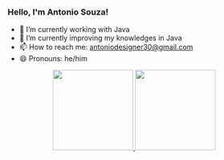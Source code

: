 ### Hello, I'm Antonio Souza!

- 🔭 I’m currently working with Java
- 🌱 I’m currently improving my knowledges in Java
- 📫 How to reach me: antoniodesigner30@gmail.com
- 😄 Pronouns: he/him
<div align="center">
  <a href="https://github.com/ant0niosouza">
  <img height="160em" src="https://github-readme-stats.vercel.app/api?username=ant0niosouza&show_icons=true&theme=jolly&layout=default&border_radius=30&include_all_commits=true&count_private=true"/>
  <img height="160em" src="https://github-readme-stats.vercel.app/api/top-langs/?username=ant0niosouza&border_radius=30&layout=default&langs_count=7&theme=jolly"/>
</div>
